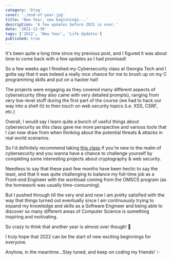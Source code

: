 ```yaml
---
category: 'blog'
cover: './end-of-year.jpg'
title: 'New Year, new beginnings...'
description: 'A few updates before 2021 is over.'
date: '2021-12-30'
tags: ['2022', 'New Year', 'Life Updates']
published: true
---
```


It's been quite a long time since my previous post, and I figured it was about time to come back with a few updates as I had promised!

So a few weeks ago I finished my Cybersecurity class at Georgia Tech and I gotta say that it was indeed a really nice chance for me to brush up on my C programming skills and put on a hacker hat!

The projects were engaging as they covered many different aspects of cybersecurity (they also came with very detailed prompts), ranging from very low-level stuff during the first part of the course (we had to hack our way into a shell 🤓) to then touch on web security topics (i.e. XSS, CSRF, etc.)

Overall, I would say I learn quite a bunch of useful things about cybersecurity as this class gave me more perspective and various tools that I can now draw from when thinking about the potential threats & attacks in real world scenarios.

So I'd definitely recommend taking [this class](https://omscs.gatech.edu/cs-6035-introduction-to-information-security) if you're new to the realm of cybersecurity and you wanna have a chance to challenge yourself by completing some interesting projects about cryptography & web security.

Needless to say that these past few months have been hectic to say the least, and that it was quite challenging to balance my full-time job as a Front-end Engineer with the workload coming from the OMSCS program (as the homework was usually time-consuming).

But I pushed through till the very end and now I am pretty satisfied with the way that things turned out eventually since I am continuously trying to expand my knowledge and skills as a Software Engineer and being able to discover so many different areas of Computer Science is something inspiring and motivating.

So crazy to think that another year is almost over though! 🤯

I truly hope that 2022 can be the start of new exciting beginnings for everyone.

Anyhow, in the meantime...Stay tuned, and keep on coding my friends! ✨
